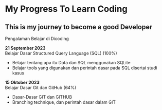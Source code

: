# My Progress To Learn Coding

This is my journey to become a good Developer
--

Pengalaman Belajar di Dicoding

**21 September 2023** <br>
Belajar Dasar Structured Query Language (SQL) (100%)
* Belajar tentang apa itu Data dan SQL menggunakan SQLite
* Belajar tools yang digunakan dan perintah dasar pada SQL disertai studi kasus

**15 Oktober 2023** <br>
Belajar Dasar Git dan GitHub (64%)
* Dasar-Dasar GIT dan GITHUB
* Branching technique, dan perintah dasar dalam GIT
